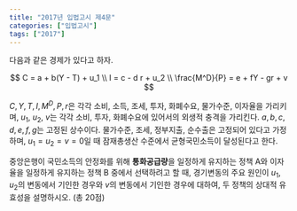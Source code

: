 ```yaml
---
title: "2017년 입법고시 제4문"
categories: ["입법고시"]
tags: ["2017"]
---
```


다음과 같은 경제가 있다고 하자.

$$
C = a + b(Y - T) + u_1 \\
I = c - d r + u_2 \\
\frac{M^D}{P} = e + fY - gr + v
$$

$C, Y, T, I, M^D, P, r$은 각각 소비, 소득, 조세, 투자, 화폐수요, 물가수준, 이자율을 가리키며, $u_1$, $u_2$, $v$는 각각 소비, 투자, 화폐수요에 있어서의 외생적 충격을 가리킨다. $a, b, c, d, e, f, g$는 고정된 상수이다. 물가수준, 조세, 정부지출, 순수출은 고정되어 있다고 가정하며, $u_1 = u_2 = v = 0$일 때 잠재총생산 수준에서 균형국민소득이 달성된다고 한다.

중앙은행이 국민소득의 안정화를 위해 **통화공급량**을 일정하게 유지하는 정책 A와 이자율을 일정하게 유지하는 정책 B 중에서 선택하려고 할 때, 경기변동의 주요 원인이 $u_1$, $u_2$의 변동에서 기인한 경우와 $v$의 변동에서 기인한 경우에 대하여, 두 정책의 상대적 유효성을 설명하시오. (총 20점)

